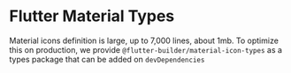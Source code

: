 # Flutter Material Types

Material icons definition is large, up to 7,000 lines, about 1mb.
To optimize this on production, we provide `@flutter-builder/material-icon-types` as a types package that can be added on `devDependencies`
